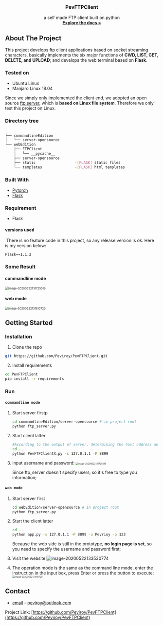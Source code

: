 <!-- PROJECT -->
<br />

  <h3 align="center">PevFTPClient</h3>

  <p align="center">
   a self made FTP client built on python
    <br />
    <a href="https://github.com/Peviroy/PevFTPClient"><strong>Explore the docs »</strong></a>
    <br />

</p>

## About The Project

This project develops ftp client applications based on socket streaming characters, basically implements the six major functions of **CWD, LIST, GET, DELETE, and UPLOAD**; and develops the web terminal based on **Flask**.

### Tested on

-   Ubuntu Linux
-   Manjaro Linux 18.04

Since we simply only implemented the client end, we adopted an open source [ftp server](https://github.com/jacklam718/ftp/), which is **based on Linux file system**. Therefore we only test this project on Linux.

### Directory tree

```bash
.
├── commandlineEdition
│   └── server-opensource
└── webEdition
    ├── FTPClient
    │   └── __pycache__
    ├── server-opensource
    ├── static			 		-[FLASK] static files
    └── templates				-[FLASK] html templates
```

### Built With

-   [Pytorch](https://github.com/pytorch/pytorch)
-   [Flask]()

### Requirement

-   Flask

#### versions used

​ There is no feature code in this project, so any release version is ok. Here is my version below:

```
Flask==1.1.2
```

### Some Result

#### commandline mode

<img src="https://i.loli.net/2020/05/22/2tjuCqSIroi3y6L.png" alt="image-20200522131725516" style="zoom: 67%;" />

#### web mode

<img src="https://i.loli.net/2020/05/22/kwjgXSM91eNyBFZ.png" alt="image-20200522131815725" style="zoom:67%;" />

## Getting Started

### Installation

1. Clone the repo

```sh
git https://github.com/Peviroy/PevFTPClient.git
```

2. Install requirements

```sh
cd PevFTPClient
pip install -r requirements
```

### Run

#### `commandline mode`

1. Start server firstp

    ```bash
    cd commandlineEdition/server-opensource # in project root
    python ftp_server.py
    ```

2. Start client latter

    ```bash
    #According to the output of server, determining the host address and port
    cd ..
    python PevFTPClientX.py -s 127.0.1.1 -P 8899
    ```

3. Input username and password:
   <img src="https://i.loli.net/2020/05/22/2tjuCqSIroi3y6L.png" alt="image-20200522131725516" style="zoom: 50%;" />

    Since ftp_server doesn't specify users; so it's free to type you information;

#### `web mode`

1. Start server first

    ```bash
    cd webEdition/server-opensource # in project root
    python ftp_server.py
    ```

2. Start the client latter

    ```bash
    cd ..
    python app.py -s 127.0.1.1 -P 8899 -u Pevrioy -p 123
    ```

    Because the web side is still in the prototype, **no login page is set**, so you need to specify the username and password first;

3. Visit the website
   ![image-20200522133530774](https://i.loli.net/2020/05/22/IpyqfNieDXWH6G9.png)

4. The operation mode is the same as the command line mode, enter the instruction in the input box, press Enter or press the button to execute:
   <img src="https://i.loli.net/2020/05/22/kwjgXSM91eNyBFZ.png" alt="image-20200522131815725" style="zoom: 50%;" />

## Contact

-   [email](https://twitter.com/twitter_handle) - peviroy@outlook.com

Project Link: [https://github.com/Peviroy/PevFTPClient](https://github.com/Peviroy/PevFTPClient)
